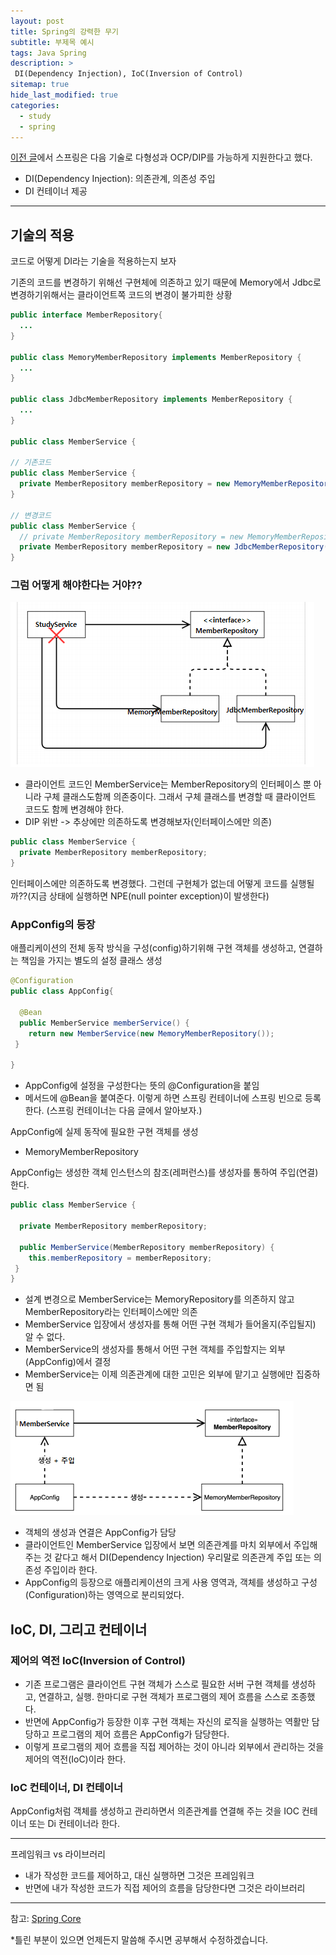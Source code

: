 ```yaml
---
layout: post
title: Spring의 강력한 무기
subtitle: 부제목 예시
tags: Java Spring
description: >
 DI(Dependency Injection), IoC(Inversion of Control)
sitemap: true
hide_last_modified: true
categories:
  - study
  - spring
---
```


[이전 글]에서 스프링은 다음 기술로 다형성과 OCP/DIP를 가능하게 지원한다고 했다.
- DI(Dependency Injection): 의존관계, 의존성 주입
- DI 컨테이너 제공

---

## 기술의 적용

코드로 어떻게 DI라는 기술을 적용하는지 보자

기존의 코드를 변경하기 위해선 구현체에 의존하고 있기 때문에 Memory에서 Jdbc로 변경하기위해서는 클라이언트쪽 코드의 변경이 불가피한 상황
```java
public interface MemberRepository{
  ...
}

public class MemoryMemberRepository implements MemberRepository {
  ...
}

public class JdbcMemberRepository implements MemberRepository {
  ...
}

public class MemberService {

// 기존코드
public class MemberService {
  private MemberRepository memberRepository = new MemoryMemberRepository();
}

// 변경코드
public class MemberService {
  // private MemberRepository memberRepository = new MemoryMemberRepository();
  private MemberRepository memberRepository = new JdbcMemberRepository();
}
```

### 그럼 어떻게 해야한다는 거야??

![img](/assets/img/blog/study/spring/Spring(2)_1.png)

- 클라이언트 코드인 MemberService는 MemberRepository의 인터페이스 뿐 아니라 구체 클래스도함께 의존중이다. 그래서 구체 클래스를 변경할 때 클라이언트 코드도 함께 변경해야 한다.
-  DIP 위반 -> 추상에만 의존하도록 변경해보자(인터페이스에만 의존)

```java
public class MemberService {
  private MemberRepository memberRepository;
}
```

인터페이스에만 의존하도록 변경했다. 그런데 구현체가 없는데 어떻게 코드를 실행될까??(지금 상태에 실행하면 NPE(null pointer exception)이 발생한다)

### AppConfig의 등장
애플리케이션의 전체 동작 방식을 구성(config)하기위해 구현 객체를 생성하고, 연결하는 책임을 가지는 별도의 설정 클래스 생성

```java
@Configuration
public class AppConfig{

  @Bean
  public MemberService memberService() {
    return new MemberService(new MemoryMemberRepository());
 }

}
```
- AppConfig에 설정을 구성한다는 뜻의 @Configuration을 붙임
- 메서드에 @Bean을 붙여준다. 이렇게 하면 스프링 컨테이너에 스프링 빈으로 등록한다. (스프링 컨테이너는 다음 글에서 알아보자.)

AppConfig에 실제 동작에 필요한 구현 객체를 생성
- MemoryMemberRepository

AppConfig는 생성한 객체 인스턴스의 참조(레퍼런스)를 생성자를 통하여 주입(연결)한다.

```java
public class MemberService {
  
  private MemberRepository memberRepository;

  public MemberService(MemberRepository memberRepository) {
    this.memberRepository = memberRepository;
 }
}
```
- 설계 변경으로 MemberService는 MemoryRepository를 의존하지 않고 MemberRepository라는 인터페이스에만 의존
- MemberService 입장에서 생성자를 통해 어떤 구현 객체가 들어올지(주입될지) 알 수 없다.
- MemberService의 생성자를 통해서 어떤 구현 객체를 주입할지는 외부(AppConfig)에서 결정
- MemberService는 이제 의존관계에 대한 고민은 외부에 맡기고 실행에만 집중하면 됨

![img](/assets/img/blog/study/spring/Spring(2)_2.png)

[이전 글]: https://parkmuhyeun.github.io/study/spring/2022-01-26-Spring(1)/

- 객체의 생성과 연결은 AppConfig가 담당
- 클라이언트인 MemberService 입장에서 보면 의존관계를 마치 외부에서 주입해주는 것 같다고 해서 DI(Dependency Injection) 우리말로 의존관계 주입 또는 의존성 주입이라 한다.
- AppConfig의 등장으로 애플리케이션의 크게 사용 영역과, 객체를 생성하고 구성(Configuration)하는 영역으로 분리되었다.

## IoC, DI, 그리고 컨테이너

### 제어의 역전 IoC(Inversion of Control)
- 기존 프로그램은 클라이언트 구현 객체가 스스로 필요한 서버 구현 객체를 생성하고, 연결하고, 실행. 한마디로 구현 객체가 프로그램의 제어 흐름을 스스로 조종했다.
- 반면에 AppConfig가 등장한 이후 구현 객체는 자신의 로직을 실행하는 역활만 담당하고 프로그램의 제어 흐름은 AppConfig가 담당한다.
- 이렇게 프로그램의 제어 흐름을 직접 제어하는 것이 아니라 외부에서 관리하는 것을 제어의 역전(IoC)이라 한다.

### IoC 컨테이너, DI 컨테이너
AppConfig처럼 객체를 생성하고 관리하면서 의존관계를 연결해 주는 것을 IOC 컨테이너 또는 Di 컨테이너라 한다.

---

프레임워크 vs 라이브러리
- 내가 작성한 코드를 제어하고, 대신 실행하면 그것은 프레임워크
- 반면에 내가 작성한 코드가 직접 제어의 흐름을 담당한다면 그것은 라이브러리

--- 

참고:
[Spring Core](https://www.inflearn.com/course/%EC%8A%A4%ED%94%84%EB%A7%81-%ED%95%B5%EC%8B%AC-%EC%9B%90%EB%A6%AC-%EA%B8%B0%EB%B3%B8%ED%8E%B8)

*틀린 부분이 있으면 언제든지 말씀해 주시면 공부해서 수정하겠습니다.